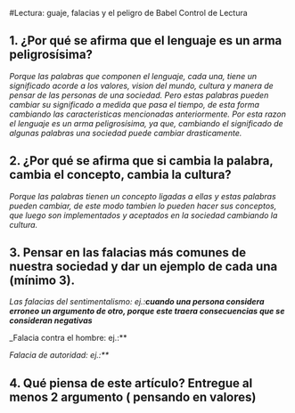 
#Lectura: guaje, falacias y el peligro de Babel
Control de Lectura 

## 1.	¿Por qué se afirma que el lenguaje es un arma peligrosísima?
_Porque las palabras que componen el lenguaje, cada una, tiene un significado acorde a los valores, vision del mundo, cultura y manera de pensar de las personas de una sociedad. Pero estas palabras pueden cambiar su significado a medida que pasa el tiempo, de esta forma cambiando las caracteristicas mencionadas anteriormente. Por esta razon el lenguaje es un arma peligrosísima, ya que, cambiando el significado de algunas palabras una sociedad puede cambiar drasticamente._



## 2.	¿Por qué se afirma que si cambia la palabra, cambia el concepto, cambia la cultura?
_Porque las palabras tienen un concepto ligadas a ellas y estas palabras pueden cambiar, de este modo tambien lo pueden hacer sus conceptos, que luego son implementados y aceptados en la sociedad cambiando la cultura._     



## 3.	Pensar en las falacias más comunes de nuestra sociedad y dar un ejemplo de cada una (mínimo 3).
_Las falacias del sentimentalismo: ej.:**cuando una persona considera erroneo un argumento de otro, porque este traera consecuencias que se consideran negativas**_

_Falacia contra el hombre: ej.:**

_Falacia de autoridad: ej.:**_


## 4.	Qué piensa de este artículo?  Entregue al menos 2 argumento ( pensando en valores)
